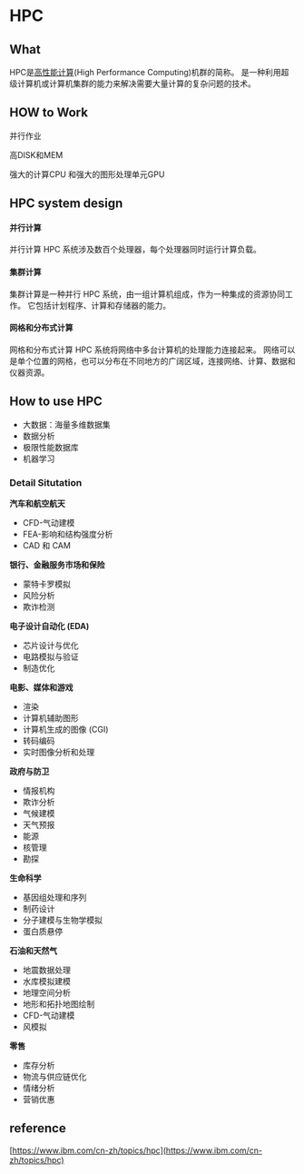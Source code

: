 # HPC



## What



HPC是[高性能计算](https://baike.baidu.com/item/高性能计算/329249)(High Performance Computing)机群的简称。
是一种利用超级计算机或计算机集群的能力来解决需要大量计算的复杂问题的技术。



## HOW to Work

并行作业

高DISK和MEM

强大的计算CPU 和强大的图形处理单元GPU



## HPC system design

#### 并行计算

并行计算 HPC 系统涉及数百个处理器，每个处理器同时运行计算负载。

#### 集群计算

集群计算是一种并行 HPC 系统，由一组计算机组成，作为一种集成的资源协同工作。 它包括计划程序、计算和存储器的能力。

#### 网格和分布式计算

网格和分布式计算 HPC 系统将网络中多台计算机的处理能力连接起来。 网络可以是单个位置的网格，也可以分布在不同地方的广阔区域，连接网络、计算、数据和仪器资源。



## How to use HPC



- 大数据：海量多维数据集
- 数据分析
- 极限性能数据库
- 机器学习

###  Detail Situtation

**汽车和航空航天**

- CFD-气动建模
- FEA-影响和结构强度分析
- CAD 和 CAM

**银行、金融服务市场和保险**

- 蒙特卡罗模拟
- 风险分析
- 欺诈检测

**电子设计自动化 (EDA)**

- 芯片设计与优化
- 电路模拟与验证
- 制造优化

**电影、媒体和游戏**

- 渲染
- 计算机辅助图形
- 计算机生成的图像 (CGI)
- 转码编码
- 实时图像分析和处理

**政府与防卫**

- 情报机构
- 欺诈分析
- 气候建模
- 天气预报
- 能源
- 核管理
- 勘探

**生命科学**

- 基因组处理和序列
- 制药设计
- 分子建模与生物学模拟
- 蛋白质悬停

**石油和天然气**

- 地震数据处理
- 水库模拟建模
- 地理空间分析
- 地形和拓扑地图绘制
- CFD-气动建模
- 风模拟

**零售**

- 库存分析
- 物流与供应链优化
- 情绪分析
- 营销优惠







## reference

[https://www.ibm.com/cn-zh/topics/hpc](https://www.ibm.com/cn-zh/topics/hpc)









